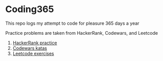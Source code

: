 # Coding365
This repo logs my attempt to code for pleasure 365 days a year  

Practice problems are taken from HackerRank, Codewars, and Leetcode

1. [HackerRank practice](./platform/HackerRank)
2. [Codewars katas](./platform/Codewars)
3. [Leetcode exercises](./platform/Leetcode)
